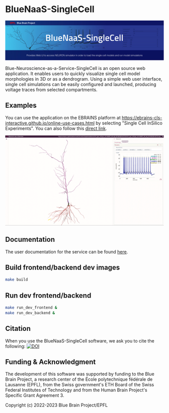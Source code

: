 # BlueNaaS-SingleCell

<img src="BlueNaaS-SingleCell.jpg" width="800"/>

Blue-Neuroscience-as-a-Service-SingleCell is an open source web application.
It enables users to quickly visualize single cell model morphologies in 3D
or as a dendrogram. Using a simple web user interface, single cell simulations
can be easily configured and launched, producing voltage traces from selected
compartments.

## Examples
You can use the application on the EBRAINS platform at https://ebrains-cls-interactive.github.io/online-use-cases.html by selecting "Single Cell InSilico Experiments". You can also follow this [direct link](https://blue-naas-bsp-epfl.apps.hbp.eu/#/url/hippocampus_optimization/rat/CA1/v4.0.5/optimizations_Python3/CA1_pyr_cACpyr_mpg141208_B_idA_20190328144006/CA1_pyr_cACpyr_mpg141208_B_idA_20190328144006.zip?use_cell=cell_seed3_0.hoc&bluenaas=true).

<img src="images/output.png" width="800"/>

## Documentation
The user documentation for the service can be found [here](https://ebrains-cls-interactive.github.io/docs/online_usecases/single_cell_in_silico/single_cell_clamp/single_cell_clamp.html).

## Build frontend/backend dev images
```bash
make build
```

## Run dev frontend/backend
```bash
make run_dev_frontend &
make run_dev_backend &
```

## Citation
When you use the BlueNaaS-SingleCell software, we ask you to cite the following:
[![DOI](https://zenodo.org/badge/doi/10.5281/zenodo.7784792.svg)](https://doi.org/10.5281/zenodo.7784792)
## Funding & Acknowledgment

The development of this software was supported by funding to the Blue Brain Project,
a research center of the École polytechnique fédérale de Lausanne (EPFL),
from the Swiss government's ETH Board of the Swiss Federal Institutes of Technology
and from the Human Brain Project's Specific Grant Agreement 3.

Copyright (c) 2022-2023 Blue Brain Project/EPFL
